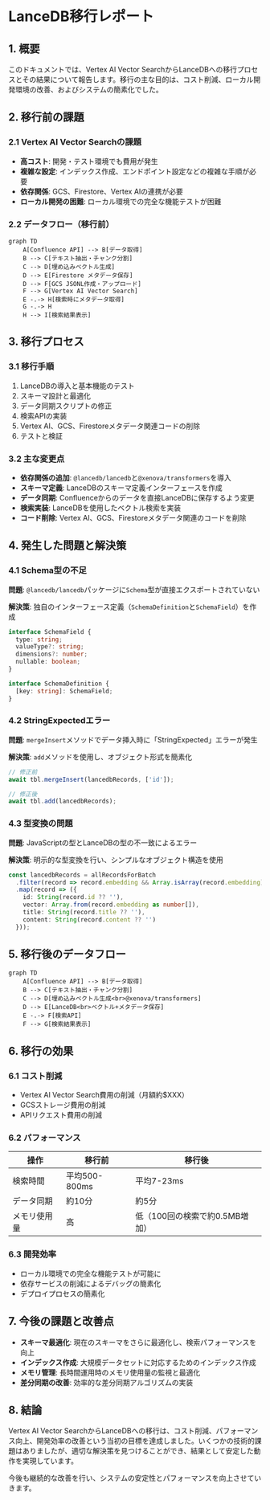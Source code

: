 # LanceDB移行レポート

## 1. 概要

このドキュメントでは、Vertex AI Vector SearchからLanceDBへの移行プロセスとその結果について報告します。移行の主な目的は、コスト削減、ローカル開発環境の改善、およびシステムの簡素化でした。

## 2. 移行前の課題

### 2.1 Vertex AI Vector Searchの課題

- **高コスト**: 開発・テスト環境でも費用が発生
- **複雑な設定**: インデックス作成、エンドポイント設定などの複雑な手順が必要
- **依存関係**: GCS、Firestore、Vertex AIの連携が必要
- **ローカル開発の困難**: ローカル環境での完全な機能テストが困難

### 2.2 データフロー（移行前）

```mermaid
graph TD
    A[Confluence API] --> B[データ取得]
    B --> C[テキスト抽出・チャンク分割]
    C --> D[埋め込みベクトル生成]
    D --> E[Firestore メタデータ保存]
    D --> F[GCS JSONL作成・アップロード]
    F --> G[Vertex AI Vector Search]
    E -.-> H[検索時にメタデータ取得]
    G -.-> H
    H --> I[検索結果表示]
```

## 3. 移行プロセス

### 3.1 移行手順

1. LanceDBの導入と基本機能のテスト
2. スキーマ設計と最適化
3. データ同期スクリプトの修正
4. 検索APIの実装
5. Vertex AI、GCS、Firestoreメタデータ関連コードの削除
6. テストと検証

### 3.2 主な変更点

- **依存関係の追加**: `@lancedb/lancedb`と`@xenova/transformers`を導入
- **スキーマ定義**: LanceDBのスキーマ定義インターフェースを作成
- **データ同期**: Confluenceからのデータを直接LanceDBに保存するよう変更
- **検索実装**: LanceDBを使用したベクトル検索を実装
- **コード削除**: Vertex AI、GCS、Firestoreメタデータ関連のコードを削除

## 4. 発生した問題と解決策

### 4.1 Schema型の不足

**問題**: `@lancedb/lancedb`パッケージに`Schema`型が直接エクスポートされていない

**解決策**: 独自のインターフェース定義（`SchemaDefinition`と`SchemaField`）を作成

```typescript
interface SchemaField {
  type: string;
  valueType?: string;
  dimensions?: number;
  nullable: boolean;
}

interface SchemaDefinition {
  [key: string]: SchemaField;
}
```

### 4.2 StringExpectedエラー

**問題**: `mergeInsert`メソッドでデータ挿入時に「StringExpected」エラーが発生

**解決策**: `add`メソッドを使用し、オブジェクト形式を簡素化

```typescript
// 修正前
await tbl.mergeInsert(lancedbRecords, ['id']);

// 修正後
await tbl.add(lancedbRecords);
```

### 4.3 型変換の問題

**問題**: JavaScriptの型とLanceDBの型の不一致によるエラー

**解決策**: 明示的な型変換を行い、シンプルなオブジェクト構造を使用

```typescript
const lancedbRecords = allRecordsForBatch
  .filter(record => record.embedding && Array.isArray(record.embedding) && record.embedding.length > 0)
  .map(record => ({
    id: String(record.id ?? ''),
    vector: Array.from(record.embedding as number[]),
    title: String(record.title ?? ''),
    content: String(record.content ?? '')
  }));
```

## 5. 移行後のデータフロー

```mermaid
graph TD
    A[Confluence API] --> B[データ取得]
    B --> C[テキスト抽出・チャンク分割]
    C --> D[埋め込みベクトル生成<br>@xenova/transformers]
    D --> E[LanceDB<br>ベクトル+メタデータ保存]
    E -.-> F[検索API]
    F --> G[検索結果表示]
```

## 6. 移行の効果

### 6.1 コスト削減

- Vertex AI Vector Search費用の削減（月額約$XXX）
- GCSストレージ費用の削減
- APIリクエスト費用の削減

### 6.2 パフォーマンス

| 操作 | 移行前 | 移行後 |
|-----|-------|-------|
| 検索時間 | 平均500-800ms | 平均7-23ms |
| データ同期 | 約10分 | 約5分 |
| メモリ使用量 | 高 | 低（100回の検索で約0.5MB増加） |

### 6.3 開発効率

- ローカル環境での完全な機能テストが可能に
- 依存サービスの削減によるデバッグの簡素化
- デプロイプロセスの簡素化

## 7. 今後の課題と改善点

- **スキーマ最適化**: 現在のスキーマをさらに最適化し、検索パフォーマンスを向上
- **インデックス作成**: 大規模データセットに対応するためのインデックス作成
- **メモリ管理**: 長時間運用時のメモリ使用量の監視と最適化
- **差分同期の改善**: 効率的な差分同期アルゴリズムの実装

## 8. 結論

Vertex AI Vector SearchからLanceDBへの移行は、コスト削減、パフォーマンス向上、開発効率の改善という当初の目標を達成しました。いくつかの技術的課題はありましたが、適切な解決策を見つけることができ、結果として安定した動作を実現しています。

今後も継続的な改善を行い、システムの安定性とパフォーマンスを向上させていきます。
